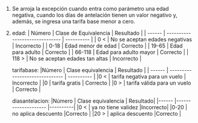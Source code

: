 1. Se arroja la excepción cuando entra como parámetro una edad negativa, cuando los días de antelación tienen un valor negativo y, además, se ingresa una tarifa base menor a cero.
2. edad:
      | Número | Clase de Equivalencia          | Resultado  |
      | ------ | ------------------------------ | ---------- |
      | 0 <    | No se aceptan edades negativas | Incorrecto |
      | 0-18   | Edad menor de edad             | Correcto   |
      | 19-65  | Edad para adulto               | Correcto   |
      | 66-118 | Edad para adulto mayor         | Correcto   |
      | 118 >  | No se aceptan edades tan altas | Incorrecto |
   
   tarifabase:
      |Número   | Clase equivalencia              | Resultado   |
      | ------  | ------------------------------  | ----------  |
      |0 <      | tarifa negativa para un vuelo   | Incorrecto  |
      |0        | tarifa gratis                   | Correcto    |
      |0 >      | tarifa válida para un vuelo     | Correcto    |
   
   diasantelacion:
     |Número | Clase equivalencia   | Resultado|
     |------ |--------------------  |----------|
     |0 <    | ya no tiene validez  |Incorrecto|
     |0-20   | no aplica descuento  |Correcto  |
     |20 >   | aplica descuento     |Correcto  |



